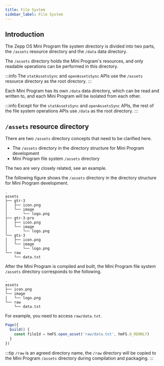 ```yaml
---
title: File System
sidebar_label: File System
---
```


## Introduction

The Zepp OS Mini Program file system directory is divided into two parts, the `/assets` resource directory and the `/data` data directory.

The `/assets` directory holds the Mini Program's resources, and only readable operations can be performed in this directory.

:::info
The `statAssetsSync` and `openAssetsSync` APIs use the `/assets` resource directory as the root directory.
:::

Each Mini Program has its own `/data` data directory, which can be read and written to, and each Mini Program will be isolated from each other.

:::info
Except for the `statAssetsSync` and `openAssetsSync` APIs, the rest of the file system operations APIs use `/data` as the root directory.
:::

## `/assets` resource directory

There are two `/assets` directory concepts that need to be clarified here.

- The `/assets` directory in the directory structure for Mini Program development
- Mini Program file system `/assets` directory

The two are very closely related, see an example.

The following figure shows the `/assets` directory in the directory structure for Mini Program development.

```tree
.
assets
├── gtr-3
│   ├── icon.png
│   └── image
│       └── logo.png
├── gtr-3-pro
│   ├── icon.png
│   └── image
│       └── logo.png
└── gts-3
│   ├── icon.png
│   └── image
│       └── logo.png
└── raw
    └── data.txt
```

After the Mini Program is compiled and built, the Mini Program file system `/assets` directory corresponds to the following.

```tree
.
assets
├── icon.png
└── image
│   └── logo.png
└── raw
    └── data.txt
```

For example, you need to access `raw/data.txt`.

```js title="page.js"
Page({
  build() {
    const fileId = hmFS.open_asset('raw/data.txt', hmFS.O_RDONLY)
  }
})
```

:::tip
`/raw` is an agreed directory name, the `/raw` directory will be copied to the Mini Program `/assets` directory during compilation and packaging.
:::
